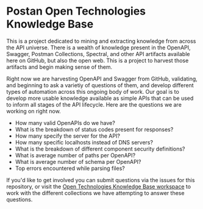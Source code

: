 # Postan Open Technologies Knowledge Base
This is a project dedicated to mining and extracting knowledge from across the API universe. There is a wealth of knowledge present in the OpenAPI, Swagger, Postman Collections, Spectral, and other API artifacts available here on GitHub, but also the open web. This is a project to harvest those artifacts and begin making sense of them.

Right now we are harvesting OpenAPI and Swagger from GitHub, validating, and beginning to ask a varietiy of questions of them, and develop different types of automation across this ongoing body of work. Our goal is to develop more usable knowledge available as simple APIs that can be used to inform all stages of the API lifecycle. Here are the questions we are working on right now.

- How many valid OpenAPIs do we have?
- What is the breakdown of status codes present for responses? 
- How many specify the server for the API? 
- How many specific localhosts instead of DNS servers?
- What is the breakdown of different component security definitions? 
- What is average number of paths per OpenAPI? 
- What is average number of schema per OpenAPI?
- Top errors encountered while parsing files?

If you'd like to get involved you can submit questions via the issues for this repository, or visit the [Open Technologies Knowledge Base workspace](https://postman.postman.co/workspace/Postman-Open-Technologies---Kno~9ae364c1-2c5a-4e9a-9d1a-ea8c78ad80f0/overview) to work with the different collections we have attempting to answer these questions.
